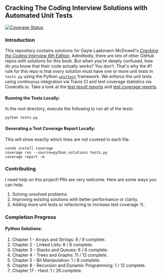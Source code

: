 ## Cracking The Coding Interview Solutions with Automated Unit Tests
[![Coverage Status](https://coveralls.io/repos/github/alexhagiopol/cracking-the-coding-interview/badge.svg?branch=master)](https://coveralls.io/github/alexhagiopol/cracking-the-coding-interview?branch=master)

### Introduction
This repository contains solutions for Gayle Laakmann McDowell's [*Cracking the Coding Interview 6th Edition*](http://a.co/baneyGe). 
Admittedly, there are lots of other GitHub repos with solutions for this book. But when you're deeply confused, how do you 
know that their code actually works? You don't. That's why the #1 rule for this repo is 
that *every* solution must have one or more unit tests in `tests.py` using the Python [`unittest`](https://docs.python.org/3.6/library/unittest.html) 
framework. We enforce the unit tests using continuous integration via Travis CI and test coverage statistics via Coveralls.io. 
Take a look at the [test result reports](https://travis-ci.org/alexhagiopol/cracking-the-coding-interview) and 
[test coverage reports](https://coveralls.io/github/alexhagiopol/cracking-the-coding-interview). 

#### Running the Tests Locally:
In the root directory, execute the following to run all of the tests:
    
    python tests.py

#### Generating a Test Coverage Report Locally:
This will show exactly which lines are not covered in each file:

    conda install coverage
    coverage run --source=python_solutions tests.py
    coverage report -m

### Contributing
I need help on this project! PRs are very welcome. Here are some ways you can help:

1. Solving unsolved problems.
2. Improving existing solutions with better performance or clarity.
3. Adding more unit tests or refactoring to increase test coverage %.

### Completion Progress
#### Python Solutions:
1. Chapter 1 - Arrays and Strings: 9 / 9  complete.    
2. Chapter 2 - Linked Lists: 8 / 8 complete.   
3. Chapter 3 - Stacks and Queues: 6 / 6  complete.
4. Chapter 4 - Trees and Graphs: 11 / 12 complete.  
5. Chapter 5 - Bit Manipulation: 1 / 8  complete.
6. Chapter 8 - Recursion and Dynamic Programming: 1 / 12  complete.
7. Chapter 17 - Hard: 1 / 26 complete.